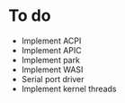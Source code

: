 # To do

- Implement ACPI
- Implement APIC
- Implement park
- Implement WASI
- Serial port driver
- Implement kernel threads
